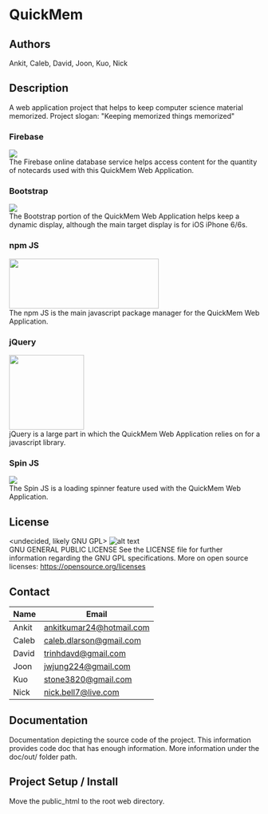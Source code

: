 # QuickMem

## Authors
Ankit, Caleb, David, Joon, Kuo, Nick

## Description
A web application project that helps to keep computer science material memorized. Project slogan: "Keeping memorized things memorized"

### Firebase
<img src="http://firebase.github.io/firebase-simple-login/img/firebase_os_logo.png">
<br>
The Firebase online database service helps access content for the quantity of notecards used with this QuickMem Web Application.

### Bootstrap
<img src="http://bmdm.com/wp-content/uploads/bootstrap.png">
<br>
The Bootstrap portion of the QuickMem Web Application helps keep a dynamic display, although the main target display is for iOS iPhone 6/6s.

### npm JS
<img src="https://www.npmjs.com/static/images/npm-logo.svg" height="100" width="300">
<br>
The npm JS is the main javascript package manager for the QuickMem Web Application.

### jQuery
<img src="https://pbs.twimg.com/profile_images/59268975/jquery_avatar_400x400.png" height="150" width="150">
<br>
jQuery is a large part in which the QuickMem Web Application relies on for a javascript library.

### Spin JS
<img src="http://spin.js.org/assets/preview.jpg">
<br>
The Spin JS is a loading spinner feature used with the QuickMem Web Application.

## License
<undecided, likely GNU GPL>
![alt text](http://www.gnu.org/graphics/heckert_gnu.small.png "LICENSE GNU GNPL Logo")
<br>
GNU GENERAL PUBLIC LICENSE
See the LICENSE file for further information regarding the GNU GPL specifications.
More on open source licenses: https://opensource.org/licenses

## Contact
Name | Email
--- | ---
Ankit | ankitkumar24@hotmail.com
Caleb | caleb.dlarson@gmail.com
David | trinhdavd@gmail.com
Joon | jwjung224@gmail.com
Kuo | stone3820@gmail.com
Nick | nick.bell7@live.com

## Documentation
Documentation depicting the source code of the project. This information provides code doc that has enough information. More information under the doc/out/ folder path.

## Project Setup / Install
Move the public_html to the root web directory.
